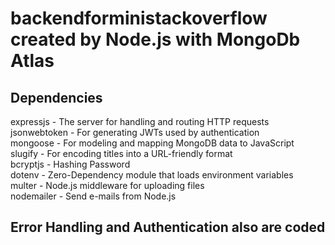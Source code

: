 # backendforministackoverflow created by Node.js with MongoDb Atlas

## Dependencies <br/>

expressjs - The server for handling and routing HTTP requests <br/>
jsonwebtoken - For generating JWTs used by authentication <br/> 
mongoose - For modeling and mapping MongoDB data to JavaScript <br/>
slugify - For encoding titles into a URL-friendly format <br/>
bcryptjs - Hashing Password <br/>
dotenv - Zero-Dependency module that loads environment variables <br/>
multer - Node.js middleware for uploading files <br/>
nodemailer - Send e-mails from Node.js <br/>

## Error Handling and Authentication also are coded
